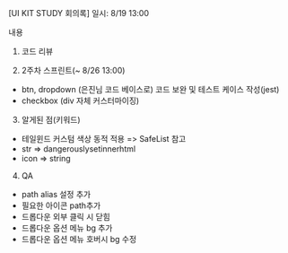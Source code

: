 [UI KIT STUDY 회의록]
일시: 8/19 13:00

내용
1) 코드 리뷰

2) 2주차 스프린트(~ 8/26 13:00)
- btn, dropdown (은진님 코드 베이스로) 코드 보완 및 테스트 케이스 작성(jest)
- checkbox (div 자체 커스터마이징)

3) 알게된 점(키워드)
- 테일윈드 커스텀 색상 동적 적용 => SafeList 참고
- str => dangerouslysetinnerhtml
- icon => string

4) QA
- path alias 설정 추가
- 필요한 아이콘 path추가
- 드롭다운 외부 클릭 시 닫힘
- 드롭다운 옵션 메뉴 bg 추가
- 드롭다운 옵션 메뉴 호버시 bg 수정
